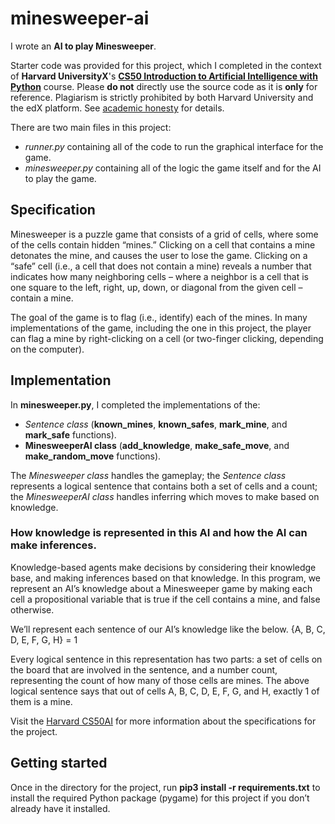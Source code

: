 # minesweeper-ai

I wrote an **AI to play Minesweeper**.

Starter code was provided for this project, which I completed in the context of **Harvard UniversityX**'s **[CS50 Introduction to Artificial Intelligence with Python](https://cs50.harvard.edu/ai/2020/)** course. Please **do not** directly use the source code as it is **only** for reference. Plagiarism is strictly prohibited by both Harvard University and the edX platform. See [academic honesty](https://cs50.harvard.edu/ai/2020/honesty/) for details.

There are two main files in this project: 
- *runner.py* containing all of the code to run the graphical interface for the game.
- *minesweeper.py* containing all of the logic the game itself and for the AI to play the game. 


## Specification
Minesweeper is a puzzle game that consists of a grid of cells, where some of the cells contain hidden “mines.” Clicking on a cell that contains a mine detonates the mine, and causes the user to lose the game. Clicking on a “safe” cell (i.e., a cell that does not contain a mine) reveals a number that indicates how many neighboring cells – where a neighbor is a cell that is one square to the left, right, up, down, or diagonal from the given cell – contain a mine.

The goal of the game is to flag (i.e., identify) each of the mines. In many implementations of the game, including the one in this project, the player can flag a mine by right-clicking on a cell (or two-finger clicking, depending on the computer).


## Implementation
In **minesweeper.py**, I completed the implementations of the:
- *Sentence class* (**known_mines**, **known_safes**, **mark_mine**, and **mark_safe** functions).
- **MinesweeperAI class** (**add_knowledge**, **make_safe_move**, and **make_random_move** functions).

The *Minesweeper class* handles the gameplay; the *Sentence class* represents a logical sentence that contains both a set of cells and a count; the *MinesweeperAI class* handles inferring which moves to make based on knowledge.

### How knowledge is represented in this AI and how the AI can make inferences.
Knowledge-based agents make decisions by considering their knowledge base, and making inferences based on that knowledge. In this program, we represent an AI’s knowledge about a Minesweeper game by making each cell a propositional variable that is true if the cell contains a mine, and false otherwise.

We’ll represent each sentence of our AI’s knowledge like the below.
{A, B, C, D, E, F, G, H} = 1

Every logical sentence in this representation has two parts: a set of cells on the board that are involved in the sentence, and a number count, representing the count of how many of those cells are mines. The above logical sentence says that out of cells A, B, C, D, E, F, G, and H, exactly 1 of them is a mine.

Visit the [Harvard CS50AI](https://cs50.harvard.edu/ai/2020/projects/1/minesweeper/) for more information about the specifications for the project. 

## Getting started
Once in the directory for the project, run **pip3 install -r requirements.txt** to install the required Python package (pygame) for this project if you don’t already have it installed.

